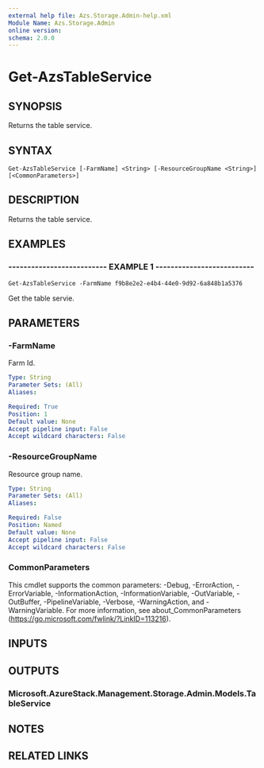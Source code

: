 ```yaml
---
external help file: Azs.Storage.Admin-help.xml
Module Name: Azs.Storage.Admin
online version: 
schema: 2.0.0
---
```


# Get-AzsTableService

## SYNOPSIS
Returns the table service.

## SYNTAX

```
Get-AzsTableService [-FarmName] <String> [-ResourceGroupName <String>] [<CommonParameters>]
```

## DESCRIPTION
Returns the table service.

## EXAMPLES

### -------------------------- EXAMPLE 1 --------------------------
```
Get-AzsTableService -FarmName f9b8e2e2-e4b4-44e0-9d92-6a848b1a5376
```

Get the table servie.

## PARAMETERS

### -FarmName
Farm Id.

```yaml
Type: String
Parameter Sets: (All)
Aliases: 

Required: True
Position: 1
Default value: None
Accept pipeline input: False
Accept wildcard characters: False
```

### -ResourceGroupName
Resource group name.

```yaml
Type: String
Parameter Sets: (All)
Aliases: 

Required: False
Position: Named
Default value: None
Accept pipeline input: False
Accept wildcard characters: False
```

### CommonParameters
This cmdlet supports the common parameters: -Debug, -ErrorAction, -ErrorVariable, -InformationAction, -InformationVariable, -OutVariable, -OutBuffer, -PipelineVariable, -Verbose, -WarningAction, and -WarningVariable. For more information, see about_CommonParameters (https://go.microsoft.com/fwlink/?LinkID=113216).

## INPUTS

## OUTPUTS

### Microsoft.AzureStack.Management.Storage.Admin.Models.TableService

## NOTES

## RELATED LINKS

